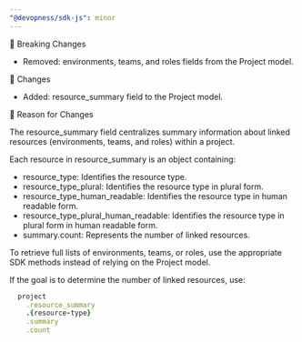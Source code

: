 ```yaml
---
"@devopness/sdk-js": minor
---
```


🚨 Breaking Changes

- Removed: environments, teams, and roles fields from the Project model.

🔄 Changes

- Added: resource_summary field to the Project model.

📌 Reason for Changes

The resource_summary field centralizes summary information about linked resources (environments, teams, and roles) within a project.

Each resource in resource_summary is an object containing:

- resource_type: Identifies the resource type.
- resource_type_plural: Identifies the resource type in plural form.
- resource_type_human_readable: Identifies the resource type in human readable form.
- resource_type_plural_human_readable: Identifies the resource type in plural form in human readable form.
- summary.count: Represents the number of linked resources.

To retrieve full lists of environments, teams, or roles, use the appropriate SDK methods instead of relying on the Project model.

If the goal is to determine the number of linked resources, use:

```ruby
  project
    .resource_summary
    .{resource-type}
    .summary
    .count
```
